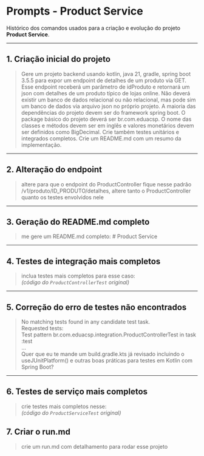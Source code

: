 # Prompts - Product Service

Histórico dos comandos usados para a criação e evolução do projeto **Product Service**.

---

## 1. Criação inicial do projeto

> Gere um projeto backend usando kotlin, java 21, gradle, spring boot 3.5.5 para expor um endpoint de detalhes de um produto via GET. Esse endpoint receberá um parâmetro de idProduto e retornará um json com detalhes de um produto típico de lojas online. Não deverá existir um banco de dados relacional ou não relacional, mas pode sim um banco de dados via arquivo json no próprio projeto. A maioria das dependências do projeto devem ser do framework spring boot. O package básico do projeto deverá ser br.com.eduacsp. O nome das classes e métodos devem ser em inglês e valores monetários devem ser definidos como BigDecimal. Crie também testes unitários e integrados completos. Crie um README.md com um resumo da implementação.

---

## 2. Alteração do endpoint

> altere para que o endpoint do ProductController fique nesse padrão /v1/produto/ID_PRODUTO/detalhes, altere tanto o ProductController quanto os testes envolvidos nele

---

## 3. Geração do README.md completo

> me gere um README.md completo: # Product Service

---

## 4. Testes de integração mais completos

> inclua testes mais completos para esse caso:  
> *(código do `ProductControllerTest` original)*

---

## 5. Correção do erro de testes não encontrados

> No matching tests found in any candidate test task.  
> Requested tests:  
> Test pattern br.com.eduacsp.integration.ProductControllerTest in task :test  
> ...  
> Quer que eu te mande um build.gradle.kts já revisado incluindo o useJUnitPlatform() e outras boas práticas para testes em Kotlin com Spring Boot?

---

## 6. Testes de serviço mais completos

> crie testes mais completos nesse:  
> *(código do `ProductServiceTest` original)*

## 7. Criar o run.md

> crie um run.md com detalhamento para rodar esse projeto